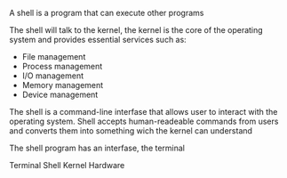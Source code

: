 A shell is a program that can execute other programs

The shell will talk to the kernel, the kernel is the core of the operating system and provides essential services such as:

- File management
- Process management
- I/O management
- Memory management
- Device management

The shell is a command-line interfase that allows user to interact with the operating system. Shell accepts human-readeable commands from users and converts them into something wich the kernel can understand

The shell program has an interfase, the terminal

Terminal
	Shell
		Kernel
			Hardware